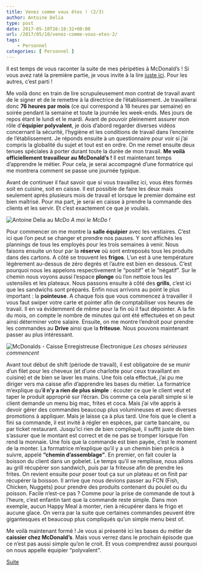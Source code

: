 ```yaml
---
title: Venez comme vous êtes ! (2/3)
author: Antoine Delia
type: post
date: 2017-05-10T16:18:32+00:00
url: /2017/05/10/venez-comme-vous-etes-2/
tags:
    - Personnel
categories: [ Personnel ]
---
```

Il est temps de vous raconter la suite de mes péripéties à McDonald&#8217;s ! Si vous avez raté la première partie, je vous invite à la lire [juste ici][1]. Pour les autres, c&#8217;est parti !

Me voilà donc en train de lire scrupuleusement mon contrat de travail avant de le signer et de le remettre à la directrice de l&#8217;établissement. Je travaillerai donc **76 heures par mois** (ce qui correspond à 18 heures par semaine) en soirée pendant la semaine et toute la journée les week-ends. Mes jours de repos étant le lundi et le mardi. Avant de pouvoir pleinement assurer mon rôle d&#8217;**équipier polyvalent**, je dois d&#8217;abord regarder diverses vidéos concernant la sécurité, l&#8217;hygiène et les conditions de travail dans l&#8217;enceinte de l&#8217;établissement. Je réponds ensuite à un questionnaire pour voir si j&#8217;ai compris la globalité du sujet et tout est en ordre. On me remet ensuite deux tenues spéciales à porter durant toute la durée de mon travail. **Me voilà officiellement travailleur au McDonald&#8217;s !** Il est maintenant temps d&#8217;apprendre le métier. Pour cela, je serai accompagné d&#8217;une formatrice qui me montrera comment se passe une journée typique.

Avant de continuer il faut savoir que si vous travaillez ici, vous êtes formés soit en cuisine, soit en caisse. Il est possible de faire les deux mais seulement après plusieurs mois de travail et lorsque le premier domaine est bien maîtrisé. Pour ma part, je serai en caisse à prendre la commande des clients et les servir. Et c&#8217;est exactement ce que je voulais.

![Antoine Delia au McDo](https://i0.wp.com/i.imgur.com/n63o28Y.jpg?resize=727%2C472)
_A moi le McDo !_

Pour commencer on me montre la **salle équipier** avec les vestiaires. C&#8217;est ici que l&#8217;on peut se changer et prendre nos pauses. Y sont affichés les plannings de tous les employés pour les trois semaines à venir. Nous faisons ensuite un tour par la **réserve** où sont entreposés tous les produits dans des cartons. A côté se trouvent les **frigos**. L&#8217;un est à une température légèrement au-dessus de zéro degrés et l&#8217;autre est bien en dessous. C&#8217;est pourquoi nous les appelons respectivement le &#8220;positif&#8221; et le &#8220;négatif&#8221;. Sur le chemin nous voyons aussi l&#8217;espace **plonge** où l&#8217;on nettoie tous les ustensiles et les plateaux. Nous passons ensuite à côté des **grills**, c&#8217;est ici que les sandwichs sont préparés. Enfin nous arrivons au point le plus important : la **pointeuse**. A chaque fois que vous commencez à travailler il vous faut swiper votre carte et pointer afin de comptabiliser vos heures de travail. Il en va évidemment de même pour la fin où il faut dépointer. A la fin du mois, on compte le nombre de minutes qui ont été effectuées et on peut ainsi déterminer votre salaire. Ensuite, on me montre l&#8217;endroit pour prendre les commandes au **Drive** ainsi que la **friteuse**. Nous pouvons maintenant passer au plus intéressant.

![McDonalds - Caisse Enregistreuse Électronique](https://i0.wp.com/images-na.ssl-images-amazon.com/images/I/81fdWaxG1lL._SX796_.jpg?resize=796%2C528&#038;ssl=1)
_Les choses sérieuses commencent_

Avant tout début de shift (période de travail), il est obligatoire de se munir d&#8217;un filet pour les cheveux (et d&#8217;une charlotte pour ceux travaillant en cuisine) et de bien se laver les mains. Une fois cela effectué, j&#8217;ai pu me diriger vers ma caisse afin d&#8217;apprendre les bases du métier. La formatrice m&#8217;explique qu&#8217;**il n&#8217;y a rien de plus simple** : écouter ce que le client veut et taper le produit approprié sur l&#8217;écran. Dis comme ça cela paraît simple si le client demande un menu big mac, frites et coca. Mais j&#8217;ai vite appris à devoir gérer des commandes beaucoup plus volumineuses et avec diverses promotions à appliquer. Mais je laisse ça à plus tard. Une fois que le client a fini sa commande, il est invité à régler en espèces, par carte bancaire, ou par ticket restaurant. Jusqu&#8217;ici rien de bien compliqué, il suffit juste de bien s&#8217;assurer que le montant est correct et de ne pas se tromper lorsque l&#8217;on rend la monnaie. Une fois que la commande est bien payée, c&#8217;est le moment de la monter. La formatrice m&#8217;explique qu&#8217;il y a un chemin bien précis à suivre, appelé **&#8220;chemin d&#8217;assemblage&#8221;**. En premier, on fait couler la boisson du client dans un gobelet. Le temps qu&#8217;il se remplisse, nous allons au grill récupérer son sandwich, puis par la friteuse afin de prendre les frites. On revient ensuite pour poser tout ça sur un plateau et on finit par récupérer la boisson. Il arrive que nous devions passer au FCN (Fish, Chicken, Nuggets) pour prendre des produits contenant du poulet ou du poisson. Facile n&#8217;est-ce pas ? Comme pour la prise de commande de tout à l&#8217;heure, c&#8217;est enfantin tant que la commande reste simple. Dans mon exemple, aucun Happy Meal à monter, rien à récupérer dans le frigo et aucune glace. On verra par la suite que certaines commandes peuvent être gigantesques et beaucoup plus compliqués qu&#8217;un simple menu best of.

Me voilà maintenant formé ! Je vous ai présenté ici les bases du métier de **caissier chez McDonald&#8217;s**. Mais vous verrez dans le prochain épisode que ce n&#8217;est pas aussi simple qu&#8217;on le croit. Et vous comprendrez aussi pourquoi on nous appelle équipier &#8220;polyvalent&#8221;.

[Suite][2]

 [1]: https://blog.antoinedelia.fr/2017/04/10/venez-comme-vous-etes-1/
 [2]: https://blog.antoinedelia.fr/2017/06/13/venez-comme-vous-etes-3/